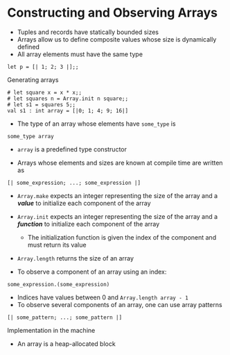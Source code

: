 # Constructing and Observing Arrays

+ Tuples and records have statically bounded sizes
+ Arrays allow us to define composite values whose size is dynamically defined
+ All array elements must have the same type

```
let p = [| 1; 2; 3 |];;
```

Generating arrays

```
# let square x = x * x;;
# let squares n = Array.init n square;;
# let s1 = squares 5;;
val s1 : int array = [|0; 1; 4; 9; 16|]
```

+ The type of an array whose elements have `some_type` is 

```
some_type array
```

+ `array` is a predefined type constructor

+ Arrays whose elements and sizes are known at compile time are written as

```
[| some_expression; ...; some_expression |]
```

+ `Array.make` expects an integer representing the size of the array and a ***value*** to initialize each component of the array
+ `Array.init` expects an integer representing the size of the array and a ***function*** to initialize each component of the array
    + The initialization function is given the index of the component and must return its value
+ `Array.length` returns the size of an array

+ To observe a component of an array using an index:

```
some_expression.(some_expression)
```

+ Indices have values between 0 and `Array.length array - 1`
+ To observe several components of an array, one can use array patterns

```
[| some_pattern; ...; some_pattern |]
```

Implementation in the machine

+ An array is a heap-allocated block
